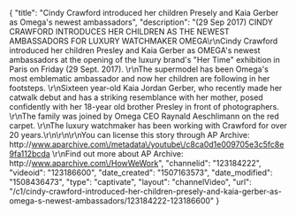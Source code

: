{
    "title": "Cindy Crawford introduced her children Presely and Kaia Gerber as Omega's newest ambassadors",
    "description": "(29 Sep 2017) CINDY CRAWFORD INTRODUCES HER CHILDREN AS THE NEWEST AMBASSADORS FOR LUXURY WATCHMAKER OMEGA\r\nCindy Crawford introduced her children Presley and Kaia Gerber as OMEGA's newest ambassadors at the opening of the luxury brand's \"Her Time\" exhibition in Paris on Friday (29 Sept. 2017).  \r\nThe supermodel has been Omega's most emblematic ambassador and now her children are following in her footsteps.  \r\nSixteen year-old Kaia Jordan Gerber, who recently made her catwalk debut and has a striking resemblance with her mother, posed confidently with her 18-year old brother Presley in front of photographers. \r\nThe family was joined by Omega CEO Raynald Aeschlimann on the red carpet. \r\nThe luxury watchmaker has been working with Crawford for over 20 years.\r\n\r\n\r\nYou can license this story through AP Archive: http:\/\/www.aparchive.com\/metadata\/youtube\/c8ca0d1e009705e3c5fc8e9fa112bcda \r\nFind out more about AP Archive: http:\/\/www.aparchive.com\/HowWeWork",
    "channelid": "123184222",
    "videoid": "123186600",
    "date_created": "1507163573",
    "date_modified": "1508436473",
    "type": "captivate",
    "layout": "channelVideo",
    "url": "\/c1\/cindy-crawford-introduced-her-children-presely-and-kaia-gerber-as-omega-s-newest-ambassadors\/123184222-123186600"
}